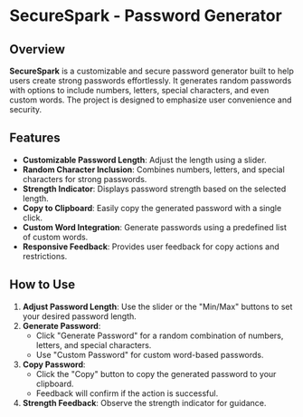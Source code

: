 # SecureSpark - Password Generator

## Overview
**SecureSpark** is a customizable and secure password generator built to help users create strong passwords effortlessly. It generates random passwords with options to include numbers, letters, special characters, and even custom words. The project is designed to emphasize user convenience and security.

## Features
- **Customizable Password Length**: Adjust the length using a slider.
- **Random Character Inclusion**: Combines numbers, letters, and special characters for strong passwords.
- **Strength Indicator**: Displays password strength based on the selected length.
- **Copy to Clipboard**: Easily copy the generated password with a single click.
- **Custom Word Integration**: Generate passwords using a predefined list of custom words.
- **Responsive Feedback**: Provides user feedback for copy actions and restrictions.

## How to Use
1. **Adjust Password Length**: Use the slider or the "Min/Max" buttons to set your desired password length.
2. **Generate Password**:
   - Click "Generate Password" for a random combination of numbers, letters, and special characters.
   - Use "Custom Password" for custom word-based passwords.
3. **Copy Password**:
   - Click the "Copy" button to copy the generated password to your clipboard.
   - Feedback will confirm if the action is successful.
4. **Strength Feedback**: Observe the strength indicator for guidance.
